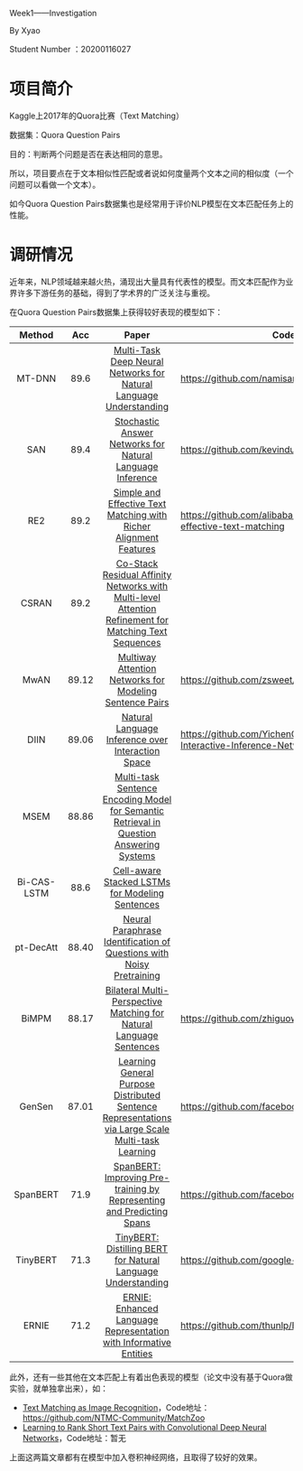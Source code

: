 Week1——Investigation

By Xyao

Student Number ：20200116027

# 项目简介

Kaggle上2017年的Quora比赛（Text Matching）

数据集：Quora Question Pairs

目的：判断两个问题是否在表达相同的意思。

所以，项目要点在于文本相似性匹配或者说如何度量两个文本之间的相似度（一个问题可以看做一个文本）。

如今Quora Question Pairs数据集也是经常用于评价NLP模型在文本匹配任务上的性能。

# 调研情况

近年来，NLP领域越来越火热，涌现出大量具有代表性的模型。而文本匹配作为业界许多下游任务的基础，得到了学术界的广泛关注与重视。

在Quora Question Pairs数据集上获得较好表现的模型如下：

|   Method    |  Acc  |                            Paper                             | Code                                                         |
| :---------: | :---: | :----------------------------------------------------------: | ------------------------------------------------------------ |
|   MT-DNN    | 89.6  | [Multi-Task Deep Neural Networks for Natural Language Understanding](https://paperswithcode.com/paper/multi-task-deep-neural-networks-for-natural) | https://github.com/namisan/mt-dnn                            |
|     SAN     | 89.4  | [Stochastic Answer Networks for Natural Language Inference](https://arxiv.org/pdf/1804.07888v2.pdf) | https://github.com/kevinduh/san_mrc                          |
|     RE2     | 89.2  | [ Simple and Effective Text Matching with Richer Alignment Features](https://paperswithcode.com/paper/simple-and-effective-text-matching-with) | https://github.com/alibaba-edu/simple-effective-text-matching |
|    CSRAN    | 89.2  | [Co-Stack Residual Affinity Networks with Multi-level Attention Refinement for Matching Text Sequences](https://arxiv.org/abs/1810.02938v1) |                                                              |
|    MwAN     | 89.12 | [Multiway Attention Networks for Modeling Sentence Pairs](https://www.ijcai.org/Proceedings/2018/0613.pdf) | https://github.com/zsweet/zsw_AI_model                       |
|    DIIN     | 89.06 | [ Natural Language Inference over Interaction Space](https://paperswithcode.com/paper/natural-language-inference-over-interaction-1) | https://github.com/YichenGong/Densely-Interactive-Inference-Network |
|    MSEM     | 88.86 | [Multi-task Sentence Encoding Model for Semantic Retrieval in Question Answering Systems](https://paperswithcode.com/paper/multi-task-sentence-encoding-model-for) |                                                              |
| Bi-CAS-LSTM | 88.6  | [Cell-aware Stacked LSTMs for Modeling Sentences](https://paperswithcode.com/paper/cell-aware-stacked-lstms-for-modeling) |                                                              |
|  pt-DecAtt  | 88.40 | [ Neural Paraphrase Identification of Questions with Noisy Pretraining](https://paperswithcode.com/paper/neural-paraphrase-identification-of-questions) |                                                              |
|    BiMPM    | 88.17 | [Bilateral Multi-Perspective Matching for Natural Language Sentences](https://paperswithcode.com/paper/bilateral-multi-perspective-matching-for) | https://github.com/zhiguowang/BiMPM                          |
|   GenSen    | 87.01 | [Learning General Purpose Distributed Sentence Representations via Large Scale Multi-task Learning](https://paperswithcode.com/paper/learning-general-purpose-distributed-sentence) | https://github.com/facebookresearch/InferSent                |
|  SpanBERT   | 71.9  | [SpanBERT: Improving Pre-training by Representing and Predicting Spans](https://paperswithcode.com/paper/spanbert-improving-pre-training-by) | https://github.com/facebookresearch/SpanBERT                 |
|  TinyBERT   | 71.3  | [TinyBERT: Distilling BERT for Natural Language Understanding](https://paperswithcode.com/paper/190910351) | https://github.com/google-research/electra                   |
|    ERNIE    | 71.2  | [ERNIE: Enhanced Language Representation with Informative Entities](https://paperswithcode.com/paper/ernie-enhanced-language-representation-with) | https://github.com/thunlp/ERNIE                              |

此外，还有一些其他在文本匹配上有着出色表现的模型（论文中没有基于Quora做实验，就单独拿出来），如：

- [Text Matching as Image Recognition](https://arxiv.org/pdf/1602.06359v1.pdf)，Code地址：https://github.com/NTMC-Community/MatchZoo
- [Learning to Rank Short Text Pairs with Convolutional Deep Neural Networks](https://sci-hub.im/https://dl.acm.org/doi/abs/10.1145/2766462.2767738)，Code地址：暂无

上面这两篇文章都有在模型中加入卷积神经网络，且取得了较好的效果。

